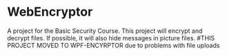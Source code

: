 # WebEncryptor
A project for the Basic Security Course. This project will encrypt and decrypt files. If possible, it will also hide messages in picture files.
#THIS PROJECT MOVED TO WPF-ENCYRPTOR due to problems with file uploads
